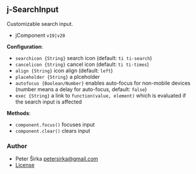 ## j-SearchInput

Customizable search input.

- jComponent `v19|v20`

__Configuration__:

- `searchicon {String}` search icon (default: `ti ti-search`)
- `cancelicon {String}` cancel icon (default: `ti ti-times`)
- `align {String}` icon align (default: `left`)
- `placeholder {String}` a plceholder
- `autofocus {Boolean/Number}` enables auto-focus for non-mobile devices (number means a delay for auto-focus, default: `false`)
- `exec {String}` a link to `function(value, element)` which is evaluated if the search input is affected

__Methods__:

- `component.focus()` focuses input
- `component.clear()` clears input

### Author

- Peter Širka <petersirka@gmail.com>
- [License](https://www.totaljs.com/license/)